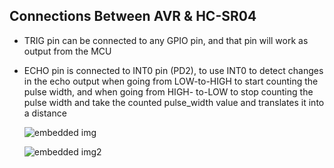 ## Connections Between AVR & HC-SR04

- TRIG pin can be connected to any GPIO pin, and that pin will work as output from the MCU
- ECHO pin is connected to INT0 pin (PD2), to use INT0 to detect changes in the echo output when going from LOW-to-HIGH to start counting the pulse width, and when going from       HIGH-  to-LOW to stop counting the pulse width and take the counted pulse_width value and translates it into a distance

  ![embedded img](https://user-images.githubusercontent.com/63248297/144100791-69ff18b8-4e4f-4145-9371-58758fd19cd8.JPG)
   
   ![embedded img2](https://user-images.githubusercontent.com/63248297/144189652-3d7117b6-58da-40ea-bf5a-ffcbd71314b6.JPG)
